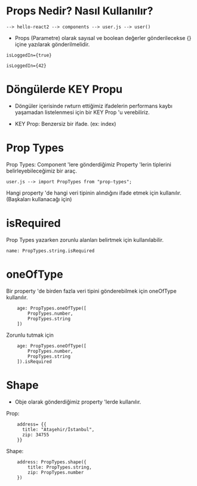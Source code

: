 # Props Nedir? Nasıl Kullanılır?

    --> hello-react2 --> components --> user.js --> user()

* Props (Parametre) olarak sayısal ve boolean değerler gönderilecekse {} içine yazılarak gönderilmelidir.

`isLoggedIn={true}`
        
`isLoggedIn={42}`

# Döngülerde KEY Propu

* Döngüler içerisinde rwturn ettiğimiz ifadelerin performans kaybı yaşamadan listelenmesi için bir KEY Prop 'u verebiliriz.

* KEY Prop: Benzersiz bir ifade. (ex: index)

# Prop Types

Prop Types: Component 'lere gönderdiğimiz Property 'lerin tiplerini belirleyebileceğimiz bir araç.

    user.js --> import PropTypes from "prop-types";

Hangi property 'de hangi veri tipinin alındığını ifade etmek için kullanılır. (Başkaları kullanacağı için)

# isRequired

Prop Types yazarken zorunlu alanları belirtmek için kullanılabilir.

    name: PropTypes.string.isRequired

# oneOfType

Bir property 'de birden fazla veri tipini gönderebilmek için oneOfType kullanılır.

        age: PropTypes.oneOfType([
            PropTypes.number,
            PropTypes.string
        ])

Zorunlu tutmak için 

        age: PropTypes.oneOfType([
            PropTypes.number,
            PropTypes.string
        ]).isRequired

# Shape

* Obje olarak gönderdiğimiz property 'lerde kullanılır.

Prop:

        address= {{
          title: "Ataşehir/İstanbul",
          zip: 34755
        }}

Shape:

        address: PropTypes.shape({
            title: PropTypes.string,
            zip: PropTypes.number
        })